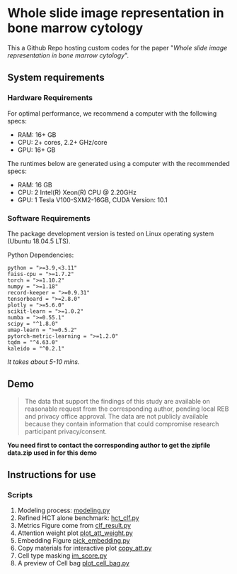 # Whole slide image representation in bone marrow cytology

This a Github Repo hosting custom codes for the paper "*Whole slide image representation in bone marrow cytology*".

## System requirements

### Hardware Requirements

For optimal performance, we recommend a computer with the following specs:

* RAM: 16+ GB
* CPU: 2+ cores, 2.2+ GHz/core
* GPU: 16+ GB

The runtimes below are generated using a computer with the recommended specs:
 * RAM: 16 GB
 * CPU: 2 Intel(R) Xeon(R) CPU @ 2.20GHz
 * GPU: 1 Tesla V100-SXM2-16GB, CUDA Version: 10.1

### Software Requirements

The package development version is tested on Linux operating system (Ubuntu 18.04.5 LTS).

Python Dependencies:

    python = ">=3.9,<3.11"
    faiss-cpu = ">=1.7.2"
    torch = ">=1.10.2"
    numpy = ">=1.18"
    record-keeper = ">=0.9.31"
    tensorboard = ">=2.8.0"
    plotly = ">=5.6.0"
    scikit-learn = ">=1.0.2"
    numba = ">=0.55.1"
    scipy = "^1.8.0"
    umap-learn = ">=0.5.2"
    pytorch-metric-learning = ">=1.2.0"
    tqdm = "^4.63.0"
    kaleido = "^0.2.1"


*It takes about 5-10 mins.*

## Demo

> The data that support the findings of this study are available on reasonable request from the corresponding author, pending local REB and privacy office approval. The data are not publicly available because they contain information that could compromise research participant privacy/consent.

**You need first to contact the corresponding author to get the zipfile data.zip used in for this demo**


## Instructions for use


### Scripts

1. Modeling process: [modeling.py](modeling.py)
1. Refined HCT alone benchmark: [hct_clf.py](hct_clf.py)
1. Metrics Figure come from [clf_result.py](clf_result.py)
1. Attention weight plot [plot_att_weight.py](plot_att_weight.py)
1. Embedding Figure [pick_embedding.py](pick_embedding.py)
1. Copy materials for interactive plot [copy_att.py](copy_att.py)
1. Cell type masking [im_score.py](im_score.py)
1. A preview of Cell bag [plot_cell_bag.py](plot_cell_bag.py)